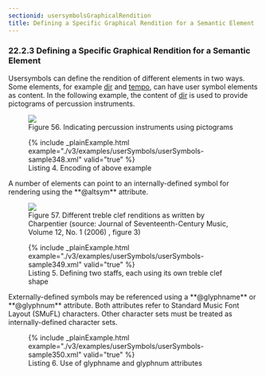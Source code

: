 ```yaml
---
sectionid: usersymbolsGraphicalRendition
title: Defining a Specific Graphical Rendition for a Semantic Element
---
```



<h3 id="usersymbolsGraphicalRendition">
   <span class="headingNumber">22.2.3</span>
   <span class="head">Defining a Specific Graphical Rendition for a Semantic Element</span>
</h3>
Usersymbols can define the rendition of different elements in two ways. Some elements,
for
example 
<a class="link_odd_elementSpec" href="/v3/elements/dir">dir</a> and 
<a class="link_odd_elementSpec" href="/v3/elements/tempo">tempo</a>, can have user symbol
elements as content. In the following example, the content of 
<a class="link_odd_elementSpec" href="/v3/elements/dir">dir</a> is
used to provide pictograms of percussion instruments.


<figure class="figure">
   <img src="../../../../guidelines/3.0.0/Images/modules/usersymbols/percussion.png" class="img-responsive"></img>
   <figcaption class="figure-caption">Figure 56. Indicating percussion instruments using pictograms</figcaption>
</figure>

<figure class="figure">
   {% include _plainExample.html example="./v3/examples/userSymbols/userSymbols-sample348.xml" valid="true" %}
   
   <figcaption class="figure-caption">Listing 4. Encoding of above example</figcaption>
</figure>
A number of elements can point to an internally-defined symbol for rendering using
the
**@altsym** attribute.


<figure class="figure">
   <img src="../../../../guidelines/3.0.0/Images/modules/usersymbols/charpentier.png" class="img-responsive"></img>
   <figcaption class="figure-caption">Figure 57. Different treble clef renditions as written by Charpentier (source: 
      <span class="ref">Journal of Seventeenth-Century Music,
         Volume 12, No. 1 (2006)
      </span>, 
      <span class="ref">figure 3</span>)
   </figcaption>
</figure>

<figure class="figure">
   {% include _plainExample.html example="./v3/examples/userSymbols/userSymbols-sample349.xml" valid="true" %}
   
   <figcaption class="figure-caption">Listing 5. Defining two staffs, each using its own treble clef shape</figcaption>
</figure>
Externally-defined symbols may be referenced using a **@glyphname** or
**@glyphnum** attribute. Both attributes refer to Standard Music Font Layout (SMuFL)
characters. Other character sets must be treated as internally-defined character sets.


<figure class="figure">
   {% include _plainExample.html example="./v3/examples/userSymbols/userSymbols-sample350.xml" valid="true" %}
   
   <figcaption class="figure-caption">Listing 6. Use of glyphname and glyphnum attributes</figcaption>
</figure>
